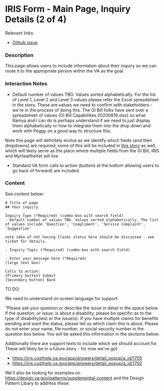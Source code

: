 # IRIS Form - Main Page, Inquiry Details (2 of 4)

Relevant links: 
- [Github issue](https://github.com/department-of-veterans-affairs/orchid/issues/68)

### Description

This page allows users to include information about their inquiry so we can route it to the appropriate person within the VA as the goal.

### Interaction Notes

- Default number of values TBD. Values sorted alphabetically. For the list of Level 1, Level 2 and Level 3 values  please refer the Excel spreadsheet in the story.  These are values we need to confirm with stakeholders - we're in the process of doing this.  The GI Bill folks have sent over a spreadsheet of values (GI Bill Capabilities 20200819.xlsx) so what Ramya and I can do is perhaps understand if we need to just display them alphabetically or how to integrate them into the drop down and work with Peggy on a good way to structure this.  

Note this page will definitely evolve as we identify which fields (and their dropdowns) are required; some of this will be included in [this story](https://github.com/department-of-veterans-affairs/orchid/issues/36) as well, which will likely serve as the place where multiple fields from the GI Bill, IRIS and MyHealtheVet will live

- Standard VA form calls to action (buttons at the bottom allowing users to go back of forward) are included.

### Content

See content below:

```
# Title of page
## Your inquiry

Inquiry Type (*Required) (combo-box with search field)
- Default number of values TBD. Values sorted alphabetically. The list of values include 'Question', 'Compliment', 'Service Complaint', 'Suggestion'

note idea of not having Claims status here should be discussed - see ticket for details.

- Inquiry Topic (*Required) (combo-box with search field)

- Enter your message here (*Required) 
(large text box)

Calls to action:
[Primary button] Submit
[Secondary button] Back

```

TO DO:

We need to understand on screen language for support: 

"Please ask your question or describe the issue in detail in the space below. If the question, or issue, is about a disability, please be specific as to the type of disability(ies) or the issue(s). If you have multiple claims for benefits pending and want the status, please tell us which claim this is about.
Please do not enter your name, file number, or social security number in the question box below. You will be asked this information in the sections below.


Additionally there are support texts to include which we should account for.  These will likely be in a future story - for now we've got
- https://iris.custhelp.va.gov/app/answers/detail_popup/a_id/1705
- https://iris.custhelp.va.gov/app/answers/detail_popup/a_id/1702

We'll also be looking for examples on https://design.va.gov/patterns/supplemental-content and the Design Pattern Libary to address these.

